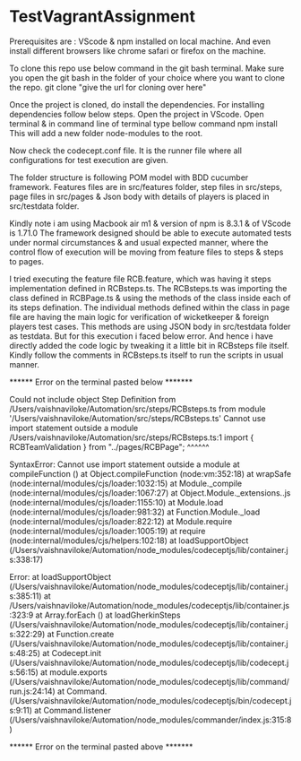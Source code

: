 # TestVagrantAssignment


Prerequisites are : VScode & npm installed on local machine. And even install different browsers like chrome safari or firefox on the machine. 

To clone this repo use below command in the git bash terminal. Make sure you open the git bash in the folder of your choice where 
you want to clone the repo.
    git clone "give the url for cloning over here"

Once the project is cloned, do install the dependencies. For installing dependencies follow below steps.
    Open the project in VScode. Open terminal & in command line of terminal type bellow command 
    npm install 
    This will add a new folder node-modules to the root. 

Now check the codecept.conf file. It is the runner file where all configurations for test execution are given. 

The folder structure is following POM model with BDD cucumber framework. Features files are in src/features folder, step files
in src/steps, page files in src/pages & Json body with details of players is placed in src/testdata folder. 

Kindly note i am using Macbook air m1 & version of npm is 8.3.1 & of VScode is 1.71.0
The framework designed should be able to execute automated tests under normal circumstances & and usual expected manner, where the control flow of execution will be moving from feature files to steps & steps to pages. 

I tried executing the feature file RCB.feature, which was having it steps implementation defined in RCBsteps.ts. 
The RCBsteps.ts was importing the class defined in RCBPage.ts & using the methods of the class inside each of its steps defination. 
The individual methods defined within the class in page file are having the main logic for verification of wicketkeeper & foreign players test cases. This methods are using JSON body in src/testdata folder as testdata.
But for this execution i faced below error. 
And hence i have directly added the code logic by tweaking it a little bit in RCBsteps file itself.
Kindly follow the comments in RCBsteps.ts itself to run the scripts in usual manner. 

****** Error on the terminal pasted below *******

Could not include object Step Definition from /Users/vaishnaviloke/Automation/src/steps/RCBsteps.ts from module '/Users/vaishnaviloke/Automation/src/steps/RCBsteps.ts'
Cannot use import statement outside a module
/Users/vaishnaviloke/Automation/src/steps/RCBsteps.ts:1
import { RCBTeamValidation } from "../pages/RCBPage";
^^^^^^

SyntaxError: Cannot use import statement outside a module
    at compileFunction (<anonymous>)
    at Object.compileFunction (node:vm:352:18)
    at wrapSafe (node:internal/modules/cjs/loader:1032:15)
    at Module._compile (node:internal/modules/cjs/loader:1067:27)
    at Object.Module._extensions..js (node:internal/modules/cjs/loader:1155:10)
    at Module.load (node:internal/modules/cjs/loader:981:32)
    at Function.Module._load (node:internal/modules/cjs/loader:822:12)
    at Module.require (node:internal/modules/cjs/loader:1005:19)
    at require (node:internal/modules/cjs/helpers:102:18)
    at loadSupportObject (/Users/vaishnaviloke/Automation/node_modules/codeceptjs/lib/container.js:338:17)

Error: 
    at loadSupportObject (/Users/vaishnaviloke/Automation/node_modules/codeceptjs/lib/container.js:385:11)
    at /Users/vaishnaviloke/Automation/node_modules/codeceptjs/lib/container.js:323:9
    at Array.forEach (<anonymous>)
    at loadGherkinSteps (/Users/vaishnaviloke/Automation/node_modules/codeceptjs/lib/container.js:322:29)
    at Function.create (/Users/vaishnaviloke/Automation/node_modules/codeceptjs/lib/container.js:48:25)
    at Codecept.init (/Users/vaishnaviloke/Automation/node_modules/codeceptjs/lib/codecept.js:56:15)
    at module.exports (/Users/vaishnaviloke/Automation/node_modules/codeceptjs/lib/command/run.js:24:14)
    at Command.<anonymous> (/Users/vaishnaviloke/Automation/node_modules/codeceptjs/bin/codecept.js:9:11)
    at Command.listener (/Users/vaishnaviloke/Automation/node_modules/commander/index.js:315:8)

****** Error on the terminal pasted above *******

